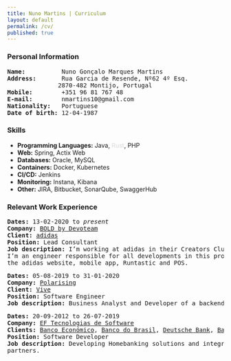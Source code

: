 ```yaml
---
title: Nuno Martins | Curriculum
layout: default
permalink: /cv/
published: true
---
```


### Personal Information ###


<pre>
<b>Name:</b>          Nuno Gonçalo Marques Martins
<b>Address:</b>       Rua Garcia de Resende, Nº62 4º Esq.
              2870-482 Montijo, Portugal
<b>Mobile:</b>        +351 96 81 767 48
<b>E-mail:</b>        nmartins10@gmail.com
<b>Nationality:</b>   Portuguese
<b>Date of birth:</b> 12-04-1987
</pre>

### Skills ###
- **Programming Languages:** Java, <span style="color:#d9d9d9">Rust</span>, PHP
- **Web:** Spring, Actix Web
- **Databases:** Oracle, MySQL
- **Containers:** Docker, Kubernetes
- **CI/CD:** Jenkins
- **Monitoring:** Instana, Kibana
- **Other:** JIRA, Bitbucket, SonarQube, SwaggerHub

### Relevant Work Experience ###

<pre>
<b>Dates:</b> 13-02-2020 to <i>present</i>
<b>Company:</b> <a href="https://boldint.com/en" target="_blank">BOLD by Devoteam</a> 
<b>Client:</b> <a href="https://adidas.com" target="_blank">adidas</a> 
<b>Position:</b> Lead Consultant
<b>Job description:</b> I’m working at adidas in their Creators Club Membership Backend.
I’m an engineer responsible for all developments in this program APIs that are used by 
the adidas website, mobile app, Runtastic and POS.
</pre>

<pre>
<b>Dates:</b> 05-08-2019 to 31-01-2020
<b>Company:</b> <a href="https://www.polarising.com/" target="_blank">Polarising</a> 
<b>Client:</b> <a href="https://www.vive.co.uk/" target="_blank">Vive</a> 
<b>Position:</b> Software Engineer
<b>Job description:</b> Business Analyst and Developer of a backend system for an UK Bank.
</pre>

<pre>
<b>Dates:</b> 20-09-2012 to 26-07-2019
<b>Company:</b> <a href="https://www.ef.pt/en/index.html" target="_blank">EF Tecnologias de Software</a> 
<b>Clients:</b> <a href="https://www.bancoeconomico.ao/en/" target="_blank">Banco Económico</a>, <a href="https://www.bb.com.br/pbb/pagina-inicial#/" target="_blank">Banco do Brasil</a>, <a href="https://www.db.com/index?language_id=1" target="_blank">Deutsche Bank</a>, <a href="https://en.wikipedia.org/wiki/Banif_Financial_Group" target="_blank">Banif</a> and <a href="https://www.bancovalor.ao/pages/homepage.php" target="_blank">Banco Valor</a>, 
<b>Position:</b> Software Developer
<b>Job description:</b> Developing Homebanking solutions and integration systems with multiple 
partners.
</pre>
